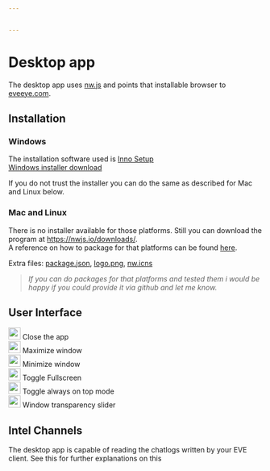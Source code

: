 ```yaml
---


---
```


<h1 id="desktop-app">Desktop app</h1>
<p>The desktop app uses <a href="https://nwjs.io/">nw.js</a> and points that installable browser to <a href="http://eveeye.com">eveeye.com</a>.</p>
<h2 id="installation">Installation</h2>
<h3 id="windows">Windows</h3>
<p>The installation software used is <a href="https://www.jrsoftware.org/isinfo.php">Inno Setup</a><br>
<a href="https://www.dropbox.com/s/feo1z1055a7jmpd/Eveeye_v001.exe?dl=0">Windows installer download</a></p>
<p>If you do not trust the installer you can do the same as described for Mac and Linux below.</p>
<h3 id="mac-and-linux">Mac and Linux</h3>
<p>There is no installer available for those platforms. Still you can download the program at <a href="https://nwjs.io/downloads/">https://nwjs.io/downloads/</a>.<br>
A reference on how to package for that platforms can be found <a href="http://docs.nwjs.io/en/latest/For%20Users/Package%20and%20Distribute/#platform-specific-steps">here</a>.</p>
<p>Extra files: <a href="https://www.dropbox.com/s/83yjmh3ktzatuny/package.json?dl=0">package.json</a>, <a href="https://www.dropbox.com/s/b9adylfp2x1fmw6/logo.png?dl=0">logo.png</a>, <a href="https://www.dropbox.com/s/0u6pfn6qkm33u5t/nw.icns?dl=0">nw.icns</a></p>
<blockquote>
<p><em>If you can do packages for that platforms and tested them i would be happy if you could provide it via github and let me know.</em></p>
</blockquote>
<h2 id="user-interface">User Interface</h2>
<p><img src="https://raw.githubusercontent.com/Risingson/eedocs/master/images/nw/close-window-100.png" width="24" height="24"> Close the app<br>
<img src="https://raw.githubusercontent.com/Risingson/eedocs/master/images/nw/maximize-window-100.png" width="24" height="24"> Maximize window<br>
<img src="https://raw.githubusercontent.com/Risingson/eedocs/master/images/nw/minimize-window-100.png" width="24" height="24"> Minimize window<br>
<img src="https://raw.githubusercontent.com/Risingson/eedocs/master/images/nw/full-screen-100.png" width="24" height="24"> Toggle Fullscreen<br>
<img src="https://raw.githubusercontent.com/Risingson/eedocs/master/images/nw/up-squared-100.png" width="24" height="24"> Toggle always on top mode<br>
<img src="https://raw.githubusercontent.com/Risingson/eedocs/master/images/nw/transparency-100.png" width="24" height="24"> Window transparency slider</p>
<h2 id="intel-channels">Intel Channels</h2>
<p>The desktop app is capable of reading the chatlogs written by your EVE client. See this for further explanations on this</p>

